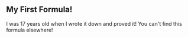 ## My First Formula!
I was 17 years old when I wrote it down and proved it!
You can't find this formula elsewhere!
